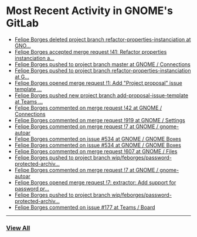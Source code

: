 # Most Recent Activity in GNOME's GitLab

<!-- BLOG-POST-LIST:START -->
- [Felipe Borges deleted project branch refactor-properties-instanciation at GNO...](https://gitlab.gnome.org/GNOME/connections/-/commits/refactor-properties-instanciation)
- [Felipe Borges accepted merge request !41: Refactor properties instanciation a...](https://gitlab.gnome.org/GNOME/connections/-/merge_requests/41)
- [Felipe Borges pushed to project branch master at GNOME / Connections](https://gitlab.gnome.org/GNOME/connections/-/compare/75fb737014ee21e230f681e4ccb755814df8c92b...cd84f0adf38ee3b397264e5f330512c6c5b074c6)
- [Felipe Borges pushed to project branch refactor-properties-instanciation at G...](https://gitlab.gnome.org/GNOME/connections/-/compare/248431a30d00222350f1a5485e374f235e17590d...cd84f0adf38ee3b397264e5f330512c6c5b074c6)
- [Felipe Borges opened merge request !1: Add &quot;Project proposal&quot; issue template ...](https://gitlab.gnome.org/Teams/Engagement/gsoc-2021/-/merge_requests/1)
- [Felipe Borges pushed new project branch add-proposal-issue-template at Teams ...](https://gitlab.gnome.org/Teams/Engagement/gsoc-2021/-/commits/add-proposal-issue-template)
- [Felipe Borges commented on merge request !42 at GNOME / Connections](https://gitlab.gnome.org/GNOME/connections/-/merge_requests/42#note_1010465)
- [Felipe Borges commented on merge request !919 at GNOME / Settings](https://gitlab.gnome.org/GNOME/gnome-control-center/-/merge_requests/919#note_1007556)
- [Felipe Borges commented on merge request !7 at GNOME / gnome-autoar](https://gitlab.gnome.org/GNOME/gnome-autoar/-/merge_requests/7#note_1006712)
- [Felipe Borges commented on issue #534 at GNOME / GNOME Boxes](https://gitlab.gnome.org/GNOME/gnome-boxes/-/issues/534#note_1006698)
- [Felipe Borges commented on issue #534 at GNOME / GNOME Boxes](https://gitlab.gnome.org/GNOME/gnome-boxes/-/issues/534#note_1006649)
- [Felipe Borges commented on merge request !607 at GNOME / Files](https://gitlab.gnome.org/GNOME/nautilus/-/merge_requests/607#note_1004828)
- [Felipe Borges pushed to project branch wip/feborges/password-protected-archiv...](https://gitlab.gnome.org/GNOME/nautilus/-/compare/7bf257d5fe1eb6168e7b3c427dbe12b7856c62c2...899643571ea50c4d3786ecd1b39f6a5bd355e1d5)
- [Felipe Borges commented on merge request !7 at GNOME / gnome-autoar](https://gitlab.gnome.org/GNOME/gnome-autoar/-/merge_requests/7#note_1004810)
- [Felipe Borges opened merge request !7: extractor: Add support for password pr...](https://gitlab.gnome.org/GNOME/gnome-autoar/-/merge_requests/7)
- [Felipe Borges pushed to project branch wip/feborges/password-protected-archiv...](https://gitlab.gnome.org/felipeborges/gnome-autoar/-/commit/d401d75f5b51091e351fde05b1c9823e589cbffa)
- [Felipe Borges commented on issue #177 at Teams / Board](https://gitlab.gnome.org/Teams/Board/-/issues/177#note_1003763)
<!-- BLOG-POST-LIST:END -->

___

### [View All](https://gitlab.gnome.org/users/felipeborges/activity)
